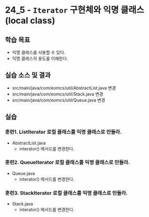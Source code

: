 # 24_5 - `Iterator` 구현체와 익명 클래스(local class)

## 학습 목표

- 익명 클래스를 사용할 수 있다.
- 익명 클래스의 용도를 이해한다.

## 실습 소스 및 결과

- src/main/java/com/eomcs/util/AbstractList.java 변경
- src/main/java/com/eomcs/util/Stack.java 변경
- src/main/java/com/eomcs/util/Queue.java 변경

## 실습

### 훈련1. ListIterator 로컬 클래스를 익명 클래스로 만들라.

- AbstractList.java
  - interator() 메서드를 변경한다.

### 훈련2. QueueIterator 로컬 클래스를 익명 클래스로 만들라.

- Queue.java
  - interator() 메서드를 변경한다.

### 훈련3. StackIterator 로컬 클래스를 익명 클래스로 만들라.

- Stack.java
  - interator() 메서드를 변경한다.


